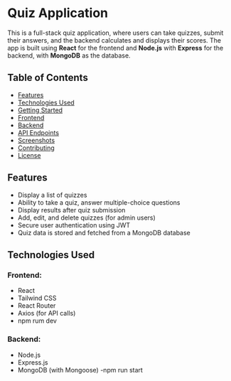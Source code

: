 # Quiz Application

This is a full-stack quiz application, where users can take quizzes, submit their answers, and the backend calculates and displays their scores. 
The app is built using **React** for the frontend and **Node.js** with **Express** for the backend, with **MongoDB** as the database.

## Table of Contents

- [Features](#features)
- [Technologies Used](#technologies-used)
- [Getting Started](#getting-started)
- [Frontend](#frontend)
- [Backend](#backend)
- [API Endpoints](#api-endpoints)
- [Screenshots](#screenshots)
- [Contributing](#contributing)
- [License](#license)

## Features

- Display a list of quizzes
- Ability to take a quiz, answer multiple-choice questions
- Display results after quiz submission
- Add, edit, and delete quizzes (for admin users)
- Secure user authentication using JWT
- Quiz data is stored and fetched from a MongoDB database

## Technologies Used

### Frontend:
- React
- Tailwind CSS
- React Router
- Axios (for API calls)
- npm rum dev

### Backend:
- Node.js
- Express.js
- MongoDB (with Mongoose)
-npm run start
